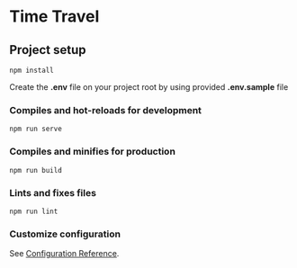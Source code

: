 # Time Travel

## Project setup
```
npm install
```

Create the **.env** file on your project root by using provided **.env.sample** file


### Compiles and hot-reloads for development
```
npm run serve
```

### Compiles and minifies for production
```
npm run build
```

### Lints and fixes files
```
npm run lint
```

### Customize configuration
See [Configuration Reference](https://cli.vuejs.org/config/).
